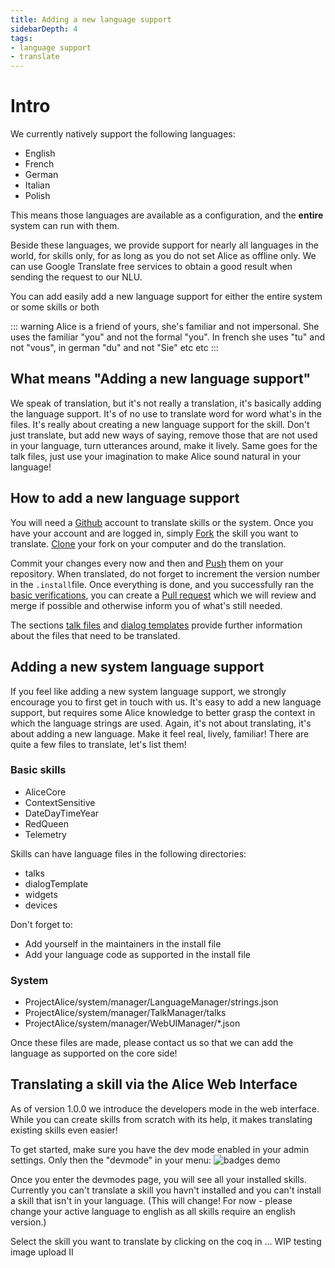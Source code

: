 ```yaml
---
title: Adding a new language support
sidebarDepth: 4
tags:
- language support
- translate
---
```


# Intro
We currently natively support the following languages:
- English
- French
- German
- Italian
- Polish

This means those languages are available as a configuration, and the **entire** system can run with them.

Beside these languages, we provide support for nearly all languages in the world, for skills only, for as long as you do not set Alice as offline only. We can use Google Translate free services to obtain a good result when sending the request to our NLU.

You can add easily add a new language support for either the entire system or some skills or both

::: warning
Alice is a friend of yours, she's familiar and not impersonal. She uses the familiar "you" and not the formal "you". In french she uses "tu" and not "vous", in german "du" and not "Sie" etc etc
:::

## What means "Adding a new language support"
We speak of translation, but it's not really a translation, it's basically adding the language support. It's of no use to translate word for word what's in the files. It's really about creating a new language support for the skill. Don't just translate, but add new ways of saying, remove those that are not used in your language, turn utterances around, make it lively. Same goes for the talk files, just use your imagination to make Alice sound natural in your language!

## How to add a new language support
You will need a [Github](https://github.com) account to translate skills or the system. Once you have your account and are logged in, simply [Fork](https://help.github.com/en/github/getting-started-with-github/fork-a-repo) the skill you want to translate. [Clone](https://help.github.com/en/github/creating-cloning-and-archiving-repositories/cloning-a-repository-from-github) your fork on your computer and do the translation.

Commit your changes every now and then and [Push](https://help.github.com/en/github/using-git/pushing-commits-to-a-remote-repository) them on your repository. When translated, do not forget to increment the version number in the `.install`file. Once everything is done, and you successfully ran the [basic verifications](../skill-development/publishing-to-skill-store.md), you can create a [Pull request](https://help.github.com/en/github/collaborating-with-issues-and-pull-requests/creating-a-pull-request-from-a-fork) which we will review and merge if possible and otherwise inform you of what's still needed.


The sections [talk files](../skill-development/talk-file.md) and [dialog templates](../skill-development/dialog-template.md) provide further information about the files that need to be translated.

## Adding a new system language support
If you feel like adding a new system language support, we strongly encourage you to first get in touch with us. It's easy to add a new language support, but requires some Alice knowledge to better grasp the context in which the language strings are used. Again, it's not about translating, it's about adding a new language. Make it feel real, lively, familiar! There are quite a few files to translate, let's list them!

### Basic skills

- AliceCore
- ContextSensitive
- DateDayTimeYear
- RedQueen
- Telemetry

Skills can have language files in the following directories:
- talks
- dialogTemplate
- widgets
- devices

Don't forget to:

- Add yourself in the maintainers in the install file
- Add your language code as supported in the install file

### System

- ProjectAlice/system/manager/LanguageManager/strings.json
- ProjectAlice/system/manager/TalkManager/talks
- ProjectAlice/system/manager/WebUIManager/*.json

Once these files are made, please contact us so that we can add the language as supported on the core side!

## Translating a skill via the Alice Web Interface
As of version 1.0.0 we introduce the developers mode in the web interface. While you can create skills from scratch with its help, it makes translating existing skills even easier!

To get started, make sure you have the dev mode enabled in your admin settings. Only then the "devmode" in your menu:
<img src="https://user-images.githubusercontent.com/41761223/149407452-d94e4e79-27c4-4d84-9ee0-f4e7604f5c81.png" alt="badges demo">

Once you enter the devmodes page, you will see all your installed skills. Currently you can't translate a skill you havn't installed and you can't install a skill that isn't in your language. (This will change! For now - please change your active language to english as all skills require an english version.)

Select the skill you want to translate by clicking on the coq in
... WIP testing image upload II
